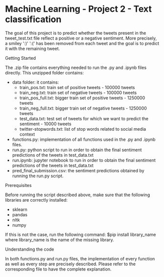 # Machine Learning - Project 2 - Text classification

The goal of this project is to predict whether the tweets present in the tweet_test.txt file reflect a positive or a negative sentiment. More precisely, a smiley ':)' ':(' has been removed from each tweet and the goal is to predict it with the remaining tweet.

Getting Started

The .zip file contains everything needed to run the .py and .ipynb files directly. This unzipped folder contains:

- data folder: it contains:
	- train_pos.txt:			train set of positive tweets - 100000 tweets
	- train_neg.txt: 			train set of negative tweets - 100000 tweets
	- train_pos_full.txt:		bigger train set of positive tweets - 1250000 tweets
	- train_neg_full.txt:		bigger train set of negative tweets - 1250000 tweets
	- test_data.txt:			test set of tweets for which we want to predict the sentiment - 10000 tweets
	- twitter-stopwords.txt:	list of stop words related to social media context
- functions.py:	implementation of all functions used in the .py and .ipynb files.
- run.py: python script to run in order to obtain the final sentiment predictions of the tweets in test_data.txt
- run.ipynb: jupyter notebook to run in order to obtain the final sentiment predictions of the tweets in test_data.txt
- pred_final_submission.csv: the sentiment predictions obtained by running the run.py script.

Prerequisites

Before running the script described above, make sure that the following libraries are correctly installed:
- sklearn
- pandas
- nltk
- numpy

If this is not the case, run the following command:
	$pip install library_name
where library_name is the name of the missing library.

Understanding the code

In both functions.py and run.py files, the implementation of every function as well as every step are precisely described. Please refer to the corresponding file to have the complete explanation.
